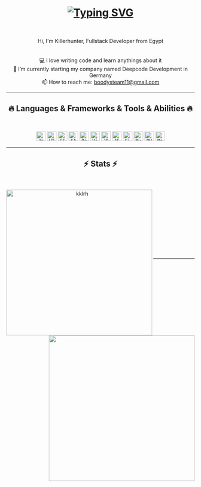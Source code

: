 <h1 align="center">
  <a href="https://git.io/typing-svg"><img src="https://readme-typing-svg.demolab.com?font=Fira+Code&size=25&duration=3000&pause=1000&color=B6203C&center=true&vCenter=true&multiline=true&repeat=false&random=false&width=500&height=150&lines=Hi%2C+There;hola;Ciao;%D8%A3%D9%87%D9%84%D8%A7%D9%8B" alt="Typing SVG" /></a>
</h1>
<br>
<p align="center">
  Hi, I'm Killerhunter, Fullstack Developer from Egypt
  <br>
  <br>
  <br>
  💻 I love writing code and learn anythings about it
  <br>
  🔬 I’m currently starting my company named Deepcode Development in Germany
  <br>
  📫 How to reach me: <a href="mailto: boodysteam11@gmail.com">boodysteam11@gmail.com</a>
</p>

<hr>
<h2 align="center">🔥 Languages & Frameworks & Tools & Abilities 🔥</h2>
<br>
<p align="center">
  <code><img title="Javascript" height="25" width="25" src="https://cdn.simpleicons.org/javascript/B6203CFF"></code>
  <code><img title="HTML5" height="25" width="25" src="https://cdn.simpleicons.org/html5/B6203CFF"></code>
  <code><img title="CSS" height="25" width="25" src="https://cdn.simpleicons.org/css3/B6203CFF"></code>
  <code><img title="SASS" height="25" width="25" src="https://cdn.simpleicons.org/sass/B6203CFF"></code>
  <code><img title="React" height="25" width="25" src="https://cdn.simpleicons.org/react/B6203CFF"></code>
  <code><img title="Visual Studio Code" height="25" width="25" src="https://cdn.simpleicons.org/visualstudiocode/B6203CFF"></code>
  <code><img title="JQuery" height="25" width="25" src="https://cdn.simpleicons.org/jquery/B6203CFF"></code>
  <code><img title="JSON" height="25" width="25" src="https://cdn.simpleicons.org/json/B6203CFF"></code>
  <code><img title="GitHub" height="25" width="25" src="https://cdn.simpleicons.org/github/B6203CFF"></code>
  <code><img title="MySQL" height="25" width="25" src="https://cdn.simpleicons.org/mysql/B6203CFF"></code>
  <code><img title="PHP" height="25" width="25" src="https://cdn.simpleicons.org/php/B6203CFF"></code>
  <code><img title="NodeJs" height="25" width="25" src="https://cdn.simpleicons.org/nodedotjs/B6203CFF"></code>
</p>
<hr>

<h2 align="center">⚡ Stats ⚡</h2>
<br>
<p align=center>
  <div align=center>
    <a href="https://github.com/denvercoder1/github-readme-streak-stats" title="Go to Source">
      <img align="left" width=390 src="https://streak-stats.demolab.com/?user=kklrh&theme=slateorange&hide_border=true&border_radius=5&mode=weekly&stroke=B6203C&currStreakNum=B6203C&currStreakLabel=B6203C&sideLabels=EE2A4E&sideNums=E0293D&fire=FF2721&ring=B6203C&dates=FF2D54B0" alt="kklrh" />
    </a>
    <a href="https://github.com/anuraghazra/github-readme-stats" title="Go to Source">
      <img align="right" width=390 src="https://github-readme-stats.vercel.app/api?username=kklrh&title_color=B6203CFF&text_color=B6203CFF&icon_color=B6203CFF&show_icons=true&theme=slateorange&hide_border=true" />
    </a>
  </div>
  <br><br><br><br><br><br><br><br><br>
  <br>

<hr>
